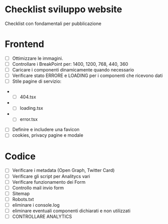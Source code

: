 # Checklist sviluppo website

Checklist con fondamentali per pubblicazione

# Frontend

- [ ] Ottimizzare le immagini.
- [ ] Controllare i BreakPoint per: 1400, 1200, 768, 440, 360
- [ ] Caricare i componenti dinamicamente quando necessario
- [ ] Verificare stato ERRORE e LOADING per i componenti che ricevono dati
- [ ] Stile pagine di servizio:
- - [ ] 404.tsx
- - [ ] loading.tsx
- - [ ] error.tsx
- [ ] Definire e includere una favicon
- [ ] cookies, privacy pagine e modale

# Codice

- [ ] Verificare i metadata (Open Graph, Twitter Card)
- [ ] Verificare gli script per Analitycs vari
- [ ] Verificare funzionamento dei Form
- [ ] Controllo mail invio form
- [ ] Sitemap
- [ ] Robots.txt
- [ ] eliminare i console.log
- [ ] eliminare eventuali componenti dichiarati e non utilizzati
- [ ] CONTROLLARE ANALYTICS
